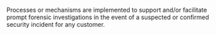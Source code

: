 Processes or mechanisms are implemented to support and/or facilitate prompt forensic investigations in the event of a suspected or confirmed security incident for any customer.
